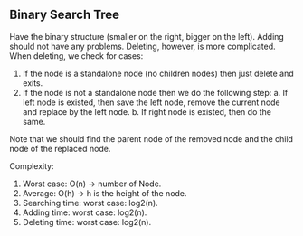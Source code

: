 
## Binary Search Tree

Have the binary structure (smaller on the right, bigger on the left). Adding should not have any problems. Deleting, however, is more complicated.
When deleting, we check for cases:

1. If the node is a standalone node (no children nodes) then just delete and exits.
2. If the node is not a standalone node then we do the following step:
   a. If left node is existed, then save the left node, remove the current node and replace by the left node.
   b. If right node is existed, then do the same.

Note that we should find the parent node of the removed node and the child node of the replaced node. 

Complexity: 
1. Worst case: O(n) -> number of Node.
2. Average: O(h) -> h is the height of the node.
3. Searching time: worst case: log2(n).
4. Adding time: worst case: log2(n).
5. Deleting time: worst case: log2(n).